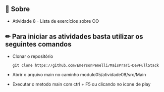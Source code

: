 ## 📌 Sobre

- Atividade 8 - Lista de exercícios sobre OO

## ✏ Para iniciar as atividades basta utilizar os seguintes comandos

- Clonar o repositório
    <pre><code>git clone https://github.com/EmersonPenelli/MaisPraTi-DevFullStack</code></pre>

- Abrir o arquivo main no caminho modulo05/atividade08/src/Main

- Executar o metodo main com ctrl + F5 ou clicando no icone de play
